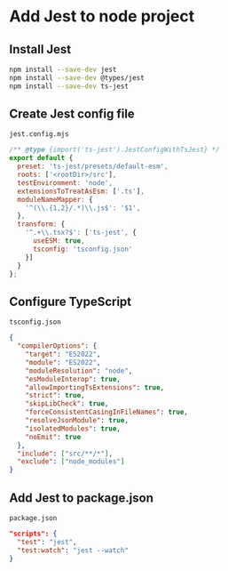 # Add Jest to node project

## Install Jest
```bash
npm install --save-dev jest
npm install --save-dev @types/jest
npm install --save-dev ts-jest
```

## Create Jest config file
`jest.config.mjs`
```js
/** @type {import('ts-jest').JestConfigWithTsJest} */
export default {
  preset: 'ts-jest/presets/default-esm',
  roots: ['<rootDir>/src'], 
  testEnvironment: 'node',
  extensionsToTreatAsEsm: ['.ts'],
  moduleNameMapper: {
    '^(\\.{1,2}/.*)\\.js$': '$1',
  },
  transform: {
    '^.+\\.tsx?$': ['ts-jest', {
      useESM: true,
      tsconfig: 'tsconfig.json'
    }]
  }
};
```

## Configure TypeScript
`tsconfig.json`
```json
{
  "compilerOptions": {
    "target": "ES2022",
    "module": "ES2022",
    "moduleResolution": "node",
    "esModuleInterop": true,
    "allowImportingTsExtensions": true,
    "strict": true,
    "skipLibCheck": true,
    "forceConsistentCasingInFileNames": true,
    "resolveJsonModule": true,
    "isolatedModules": true,
    "noEmit": true
  },
  "include": ["src/**/*"],
  "exclude": ["node_modules"]
} 
```

## Add Jest to package.json
`package.json`
```json 
"scripts": {
  "test": "jest",
  "test:watch": "jest --watch"
}
```







